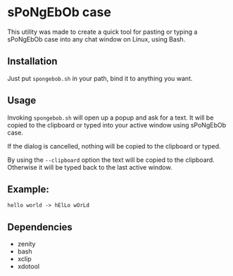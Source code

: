 # sPoNgEbOb case
This utility was made to create a quick tool for pasting or typing a sPoNgEbOb case into any chat window on Linux, using Bash.

## Installation
Just put `spongebob.sh` in your path, bind it to anything you want.

## Usage
Invoking `spongebob.sh` will open up a popup and ask for a text. It will be copied to the clipboard or typed into your active window using sPoNgEbOb case.

If the dialog is cancelled, nothing will be copied to the clipboard or typed.

By using the `--clipboard` option the text will be copied to the clipboard. Otherwise it will be typed back to the last active window.

## Example:
`hello world -> hElLo wOrLd`

## Dependencies
* zenity
* bash
* xclip
* xdotool